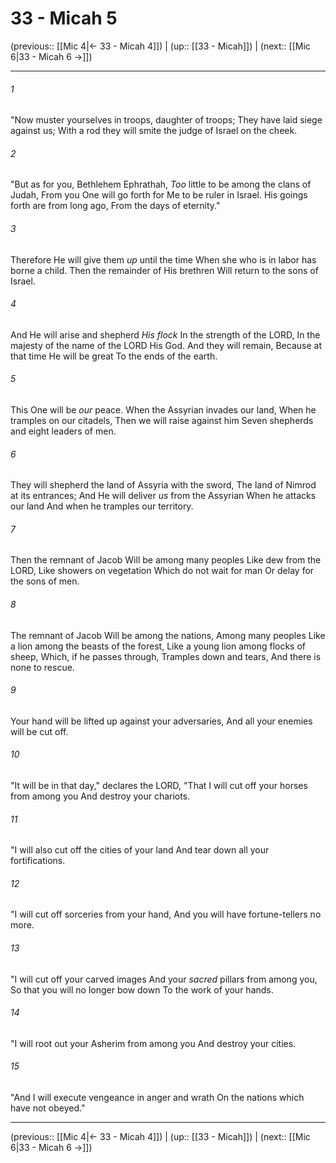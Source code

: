 # 33 - Micah 5

(previous:: [[Mic 4|← 33 - Micah 4]]) | (up:: [[33 - Micah]]) | (next:: [[Mic 6|33 - Micah 6 →]])

***


###### 1 
"Now muster yourselves in troops, daughter of troops; They have laid siege against us; With a rod they will smite the judge of Israel on the cheek. 

###### 2 
"But as for you, Bethlehem Ephrathah, _Too_ little to be among the clans of Judah, From you One will go forth for Me to be ruler in Israel. His goings forth are from long ago, From the days of eternity." 

###### 3 
Therefore He will give them _up_ until the time When she who is in labor has borne a child. Then the remainder of His brethren Will return to the sons of Israel. 

###### 4 
And He will arise and shepherd _His flock_ In the strength of the LORD, In the majesty of the name of the LORD His God. And they will remain, Because at that time He will be great To the ends of the earth. 

###### 5 
This One will be _our_ peace. When the Assyrian invades our land, When he tramples on our citadels, Then we will raise against him Seven shepherds and eight leaders of men. 

###### 6 
They will shepherd the land of Assyria with the sword, The land of Nimrod at its entrances; And He will deliver _us_ from the Assyrian When he attacks our land And when he tramples our territory. 

###### 7 
Then the remnant of Jacob Will be among many peoples Like dew from the LORD, Like showers on vegetation Which do not wait for man Or delay for the sons of men. 

###### 8 
The remnant of Jacob Will be among the nations, Among many peoples Like a lion among the beasts of the forest, Like a young lion among flocks of sheep, Which, if he passes through, Tramples down and tears, And there is none to rescue. 

###### 9 
Your hand will be lifted up against your adversaries, And all your enemies will be cut off. 

###### 10 
"It will be in that day," declares the LORD, "That I will cut off your horses from among you And destroy your chariots. 

###### 11 
"I will also cut off the cities of your land And tear down all your fortifications. 

###### 12 
"I will cut off sorceries from your hand, And you will have fortune-tellers no more. 

###### 13 
"I will cut off your carved images And your _sacred_ pillars from among you, So that you will no longer bow down To the work of your hands. 

###### 14 
"I will root out your Asherim from among you And destroy your cities. 

###### 15 
"And I will execute vengeance in anger and wrath On the nations which have not obeyed."

***

(previous:: [[Mic 4|← 33 - Micah 4]]) | (up:: [[33 - Micah]]) | (next:: [[Mic 6|33 - Micah 6 →]])
